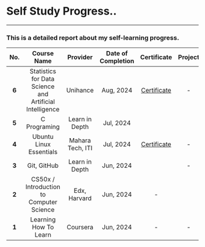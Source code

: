 # Self Study Progress..
___
### This is a detailed report about my self-learning progress.
| **No.** 	|                      **Course Name**                     	|   **Provider**   	| **Date of Completion** 	|                                   **Certificate**                                  	| **Project** 	|
|:-------:	|:--------------------------------------------------------:	|:----------------:	|:----------------------:	|:----------------------------------------------------------------------------------:	|:-----------:	|
|  **6**  	| Statistics for Data Science and Artificial Intelligence  	|     Unihance     	|        Aug, 2024       	|     [Certificate](Certificates/statistics_for_data_science_certificate_en.pdf)     	|      -      	|
|  **5**  	|                       C Programing                       	|  Learn in Depth  	|        Jul, 2024       	|                                                                                    	|             	|
|  **4**  	|                  Ubuntu Linux Essentials                 	| Mahara Tech, ITI 	|        Jul, 2024       	| [Certificate](Certificates/mlang_enCourse_Certificate_Enmlangmlang_ar___mlang.pdf) 	|      -      	|
|  **3**  	|                        Git, GitHub                       	|  Learn in Depth  	|        Jun, 2024       	|                                                                                    	|      -      	|
|  **2**  	|         CS50x / Introduction to Computer Science         	|   Edx, Harvard   	|        Jun, 2024       	|                                          -                                         	|             	|
|  **1**  	|                   Learning How To Learn                  	|     Coursera     	|        Jun, 2024       	|                                          -                                         	|      -      	|